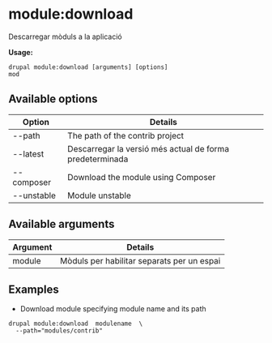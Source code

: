 # module:download
Descarregar mòduls a la aplicació

**Usage:**
```
drupal module:download [arguments] [options]
mod
```

## Available options
Option | Details
-------|-------------
--path | The path of the contrib project
--latest | Descarregar la versió més actual de forma predeterminada
--composer | Download the module using Composer
--unstable | Module unstable

## Available arguments
Argument | Details
---------|-------------
module | Mòduls per habilitar separats per un espai

## Examples
* Download module specifying module name and its path
```
drupal module:download  modulename  \
  --path="modules/contrib"
```
